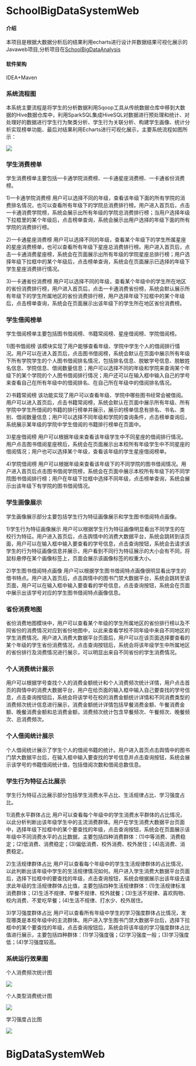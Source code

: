 # SchoolBigDataSystemWeb

#### 介绍

本项目是根据大数据分析后的结果利用echarts进行设计并数据结果可视化展示的Javaweb项目,分析项目在[SchoolBigDataAnalysis](https://gitee.com/love_code_man/SchoolBigDataAnalysis)

#### 软件架构

IDEA+Maven



### 系统流程图 
本系统主要流程是将学生的分析数据利用Sqoop工具从传统数据仓库中移到大数据的Hive数据仓库中，利用SparkSQL集成HiveSQL对数据进行预处理和统计、对处理好的数据进行学生行为聚类分析、学生行为关联分析、构建学生画像、统计分析实现榜单功能、最后对结果利用Echarts进行可视化展示，主要系统流程如图所示：



![](https://i.loli.net/2019/10/21/tASz16fWPVOc4Yx.png)




### 学生消费榜单
学生消费榜单主要包括一卡通学院消费榜、一卡通星座消费榜、一卡通省份消费榜。

1)一卡通学院消费榜
用户可以选择不同的年级，查看该年级下面的所有学院的消费排名情况，也可以查看所有年级下的学院总消费排行榜。用户进入首页后，点击一卡通消费学院榜，系统会展示出所有年级的学院总消费排行榜；当用户选择年级下拉框里的某个年级后，点击榜单查询，系统会展示出用户选择的年级下面的所有学院的消费排行榜。

2)一卡通星座消费榜
用户可以选择不同的年级，查看某个年级下的学生所属星座的星座消费榜单，也可以查看所有年级下星座总消费排行榜。用户进入首页后，点击一卡通消费星座榜，系统会在页面展示出所有年级的学院星座总排行榜；用户选择年级下拉框中的某个年级后，点击榜单查询，系统会在页面展示已选择的年级下学生星座消费排行情况。

3)一卡通省份消费榜
用户可以选择不同的年级，查看某个年级中的学生所在地区的省份消费排行榜，用户进入首页后，点击一卡通消费省份榜，系统会默认展示所有年级下的学生所属地区的省份消费排行榜，用户选择年级下拉框中的某个年级后，点击榜单查询，系统会在页面展示出该年级下的学生所在地区省份消费榜。
### 学生借阅榜单
学生借阅榜单主要包括图书借阅榜、书籍常阅榜、星座借阅榜、学院借阅榜。

1)图书借阅榜
该模块实现了用户能够查看年级、学院中学生个人的借阅排行情况。用户可以在进入首页后，点击图书借阅榜，系统会默认在页面中展示所有年级下所有学院学生的个人图书借阅排名情况，包括排名信息、脱敏学号信息、脱敏姓名信息、学院信息、借阅数量信息；用户可以选择不同的年级和学院来查询某个年级下的某个学院的个人图书借阅排行情况；用户还可以在输入框中输入自己的学号来查看自己在所有年级中的借阅排名、在自己所在年级中的借阅排名情况。

2)书籍常阅榜
该功能实现了用户可以查看年级、学院中哪些图书经常会被借阅。用户可以进入首页后，点击书籍常阅榜，系统会默认在页面中展示所有年级、所有学院中学生所借阅的书籍的排行榜单并展示，展示的榜单信息有排名、书名、类别、借阅数量信息；用户可以选择不同年级和学院的查询条件，点击榜单查询后，系统展示某年级的学院中学生借阅的书籍排行榜单在页面中。

3)星座借阅榜
用户可以根据年级来查看该年级学生中不同星座的借阅排行情况。用户点击图书借阅星座榜后，系统会在页面展示出本校所有年级学生中不同星座的借阅情况；用户也可以选择某个年级，查看该年级的学生星座借阅榜单。

4)学院借阅榜
用户可以根据年级来查看该年级下的不同学院的图书借阅情况。用户进入首页后点击图书借阅学院榜，系统会在页面中展示本校所有年级下的不同学院图书借阅排行榜；用户在年级下拉框中选择不同年级，点击榜单查询，系统会展示出该年级下有学院的图书借阅情况。
### 学生画像展示
学生画像展示部分主要包括学生行为特征画像展示和学生图书借阅特点画像。

1)学生行为特征画像展示
用户可以根据学生行为特征画像明显看出不同学生的在校行为特征。用户进入首页后，点击舆情中的消费大数据平台，系统会跳转到该页面，用户可以在输入框中输入要查看的学号信息，点击查询按钮，系统会去请求该学生的行为特征画像信息并展示，用户看到不同行为特征展示的大小会有不同，将鼠标悬停在某个画像标签上，页面会展示该画像标签的权重大小。

2)学生图书借阅特点画像
用户可以根据学生图书借阅特点画像很明显看出学生的借书特点。用户进入首页后，点击舆情中的图书门禁大数据平台，系统会跳转至该页面，用户可以在输入框中输入要查看的学号信息，点击查询按钮，系统会在页面中展示出该学号对应的学生图书借阅特点画像信息。
### 省份消费地图
省份消费地图模块中，用户可以查看某个年级的学生所属地区的省份排行榜以及不同省份的消费情况对应到省份地图中，以此来查看学校不同年级中来自不同地区的学生消费情况。用户进入消费大数据平台页面后，用户可以在该页面选择要查看的某个年级的学生省份消费情况，点击查询按钮后，系统会将该年级学生中所属地区的省份排行及消费情况进行展示，可以明显出来自不同省份的学生消费情况。
### 个人消费统计展示
用户可以根据学号查找个人的消费金额统计和个人消费频次统计详情，用户点击首页的舆情中的消费大数据平台，用户在给页面的输入框中输入自己要查找的学号信息，点击查询按钮后，系统会将该学号在校的消费金额统计详情和不同消费类型的消费频次统计信息进行展示，消费金额统计详情包括早餐消费金额、午餐消费金额、晚餐消费金额和总消费金额，消费频次统计包含早餐频次、午餐频次、晚餐频次、总消费频次。
### 个人借阅统计展示
个人借阅统计展示了学生个人的借阅书籍的统计。用户进入首页点击舆情中的图书门禁大数据平台后，在输入框中输入要查找的学号信息并点击查询按钮，系统会展示该学号的书籍借阅统计值，包括借阅次数和借阅总数信息。
### 学生行为特征占比展示
学生行为特征占比展示部分包括学生消费水平占比、生活规律占比、学习强度占比。

1)消费水平群体占比
用户可以查看每个年级中的学生消费水平群体的占比情况，以此分析判断出该年级学生中的主流消费群体。用户在学生消费大数据平台页面中，选择年级下拉框中的某个要查找的年级，点击查询按钮，系统会在页面展示该年级中不同消费水平的占比数据，主要包括四种消费群体：(1)中等消费、消费稳定；(2)低消费、消费稳定；(3)偏低消费、校外消费、校外居住；(4)高消费、消费稳定。

2)生活规律群体占比
用户可以查看每个年级中的学生生活规律群体的占比情况，以此判断出该年级中学生的生活规律情况如何。用户进入学生消费大数据平台页面后，选择下拉框中的要查找的年级，点击查询按钮，系统会根据展示出该年级去请求此年级的生活规律群体占比值，主要包括四种生活规律群体：(1)生活规律标准消费群体；(2)生活不规律、早餐不规律、校外就餐；(3)生活不规律、喜欢购物、校内消费、不爱吃早餐；(4)生活不规律、打水少、校外居住。

3)学习强度群体占比
用户可以查看所有年级中学生的学习强度群体占比情况，发现哪类是本校年级中的主流群体。用户进入学生图书门禁大数据平台后，选择下拉框中的某个要查找的年级，点击查询按钮后，系统会将该年级的学习强度群体占比值进行展示，主要包括四种群体：(1)学习强度强；(2)学习强度一般；(3)学习强度低；(4)学习强度较高。

### 系统运行效果图

个人消费频次统计图

![](https://i.loli.net/2019/10/21/CPuA5QqN8MeLZGw.png)

个人类型消费统计图

![](https://i.loli.net/2019/10/21/nbz34GvNag17oBe.png)



学习强度占比图

![](https://i.loli.net/2019/10/21/rwQgzK5skmbBP3H.png)


# BigDataSystemWeb
